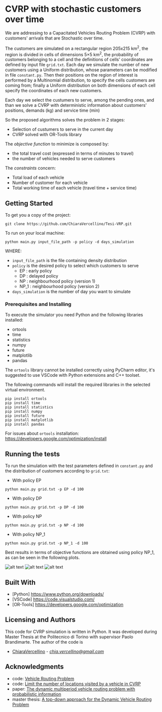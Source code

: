 # CVRP with stochastic customers over time

We are addressing to a Capacitated Vehicles Routing Problem (CVRP) with customers' arrivals that are Stochastic over time.

The customers are simulated on a rectangular region 205x215 km<sup>2</sup>, the region is divided in cells of dimensions 5×5 km<sup>2</sup>, the probability of customers belonging to a cell and the definitions of cells' coordinates are defined by input file `grid.txt`. Each day we simulate the number of new customers using a Uniform distribution, whose parameters can be modified in file `constant.py`. Then their positions on the region of interest is performed by a Multinomial distribution, to specify the cells customers are coming from; finally a Uniform distribution on both dimensions of each cell specify the coordinates of each new customers.

Each day we select the custumers to serve, among the pending ones, and than we solve a CVRP with deterministic information about customers' positions, demands (kg) and service time (min) 

So the proposed algorithms solves the problem in 2 stages:
- Selection of custumers to serve in the current day
- CVRP solved with OR-Tools library

The *objective function* to minimize is composed by:
- the total travel cost (expressed in terms of minutes to travel)
- the number of vehicles needed to serve customers

The *constraints* concern:
- Total load of each vehicle
- Number of customer for each vehicle
- Total working time of each vehicle (travel time + service time)

## Getting Started

To get you a copy of the project:

```
git clone https://github.com/ChiaraVercellino/Tesi-VRP.git
```

To run on your local machine:
```
python main.py input_file_path -p policy -d days_simulation
```

WHERE:
- `input_file_path` is the file containing density distribution
- `policy` is the desired policy to select which customers to serve
    - EP : early policy
    - DP : delayed policy
    - NP : neighbourhood policy (version 1)
    - NP_1 : neighbourhood policy (version 2)
- `days_simulation` is the number of day you want to simulate

### Prerequisites and Installing

To execute the simulator you need Python and the following libraries installed:
* ortools
* time
* statistics
* numpy
* future
* matplotlib
* pandas

 The `ortools` library cannot be installed correctly using PyCharm editor, it's suggested to use VSCode with Python extensions and C++ toolset.

The following commands will install the required libraries in the selected virtual environment.

```
pip install ortools
pip install time
pip install statistics
pip install numpy
pip install future
pip install matplotlib
pip install pandas
```

For issues about `ortools` installation:
https://developers.google.com/optimization/install


## Running the tests

To run the simulation with the test parameters defined in `constant.py` and the distribution of customers according to `grid.txt`:
- With policy EP
```
python main.py grid.txt -p EP -d 100
```
- With policy DP
```
python main.py grid.txt -p DP -d 100
```
- With policy NP
```
python main.py grid.txt -p NP -d 100
```
- With policy NP_1
```
python main.py grid.txt -p NP_1 -d 100
```

Best results in terms of objective functions are obtained using policy NP_1, as can be seen in the following plots.

![alt text](https://github.com/ChiaraVercellino/Tesi-VRP/blob/master/Tuning_and_Results/Policies_Comparison/obj_fun_daily_histogram_NS.png)
![alt text](https://github.com/ChiaraVercellino/Tesi-VRP/blob/master/Tuning_and_Results/Policies_Comparison/obj_fun_histogram_NS.png)
![alt text](https://github.com/ChiaraVercellino/Tesi-VRP/blob/master/Tuning_and_Results/Policies_Comparison/vehicles_daily_histogram_NS.png)

## Built With

* [Python] https://www.python.org/downloads/
* [VSCode] https://code.visualstudio.com/
* [OR-Tools] https://developers.google.com/optimization

## Licensing and Authors

This code for CVRP simulation is written in Python. It was developed during Master Thesis at the Politecnico di Torino with supervisor Paolo Brandimarte.
The author of the code is
* [ChiaraVercellino](https://github.com/ChiaraVercellino) - *chia.vercellino@gmail.com*

## Acknowledgments

* code: [Vehicle Routing Problem](https://developers.google.com/optimization/routing/vrp)
* code: [Limit the number of locations visited by a vehicle in CVRP](https://github.com/google/or-tools/issues/958#issuecomment-470010900)
* paper: [The dynamic multiperiod vehicle routing problem with probabilistic information](https://www.sciencedirect.com/science/article/abs/pii/S0305054814000458)
* master thesis: [A top-down approach for the Dynamic Vehicle Routing Problem](https://webthesis.biblio.polito.it/8629/)














